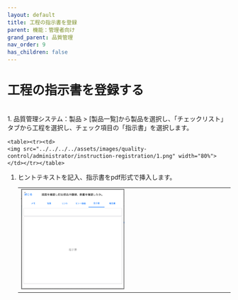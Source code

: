 ```yaml
---
layout: default
title: 工程の指示書を登録
parent: 機能：管理者向け
grand_parent: 品質管理
nav_order: 9
has_children: false
---
```


# 工程の指示書を登録する

<br>
1. 品質管理システム：製品 > [製品一覧]から製品を選択し、「チェックリスト」タブから工程を選択し、チェック項目の「指示書」を選択します。

    <table><tr><td>
    <img src="../../../../assets/images/quality-control/administrator/instruction-registration/1.png" width="80%">
    </td></tr></table>

1. ヒントテキストを記入、指示書をpdf形式で挿入します。

    <table><tr><td>
    <img src="../../../../assets/images/quality-control/administrator/instruction-registration/2.png" width="50%">
    </td></tr></table>